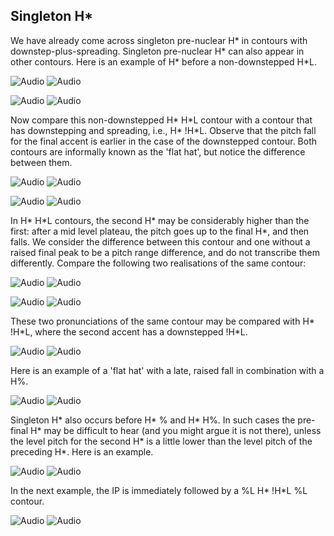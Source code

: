 Singleton H\*
-------------

We have already come across singleton pre-nuclear H\* in contours with downstep-plus-spreading. Singleton pre-nuclear H\* can also appear in other contours. Here is an example of H\* before a non-downstepped H\*L.

![Audio](audio.gif) ![Audio](./audio/gif/039.gif)

![Audio](audio.gif) ![Audio](./audio/gif/040.gif)

Now compare this non-downstepped H\* H\*L contour with a contour that has downstepping and spreading, i.e., H\* !H\*L. Observe that the pitch fall for the final accent is earlier in the case of the downstepped contour. Both contours are informally known as the 'flat hat', but notice the difference between them.

![Audio](audio.gif) ![Audio](./audio/gif/039.gif)

![Audio](audio.gif) ![Audio](./audio/gif/041.gif)

In H\* H\*L contours, the second H\* may be considerably higher than the first: after a mid level plateau, the pitch goes up to the final H\*, and then falls. We consider the difference between this contour and one without a raised final peak to be a pitch range difference, and do not transcribe them differently. Compare the following two realisations of the same contour:

![Audio](audio.gif) ![Audio](./audio/gif/324.gif)

![Audio](audio.gif) ![Audio](./audio/gif/325.gif)

These two pronunciations of the same contour may be compared with H\* !H\*L, where the second accent has a downstepped !H\*L.

![Audio](audio.gif) ![Audio](./audio/gif/345.gif)

Here is an example of a 'flat hat' with a late, raised fall in combination with a H%.

![Audio](audio.gif) ![Audio](./audio/gif/256.gif)

Singleton H\* also occurs before H\* % and H\* H%. In such cases the pre-final H\* may be difficult to hear (and you might argue it is not there), unless the level pitch for the second H\* is a little lower than the level pitch of the preceding H\*. Here is an example.

![Audio](audio.gif) ![Audio](./audio/gif/327.gif)

In the next example, the IP is immediately followed by a %L H\* !H\*L %L contour.

![Audio](audio.gif) ![Audio](./audio/gif/093.gif)
